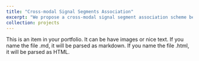 ```yaml
---
title: "Cross-modal Signal Segments Association"
excerpt: "We propose a cross-modal signal segment association scheme between wearable and structural vibration sensors to soving the multimodal missmatching problem in multi-user scenario for better human sensing applications. <br/> <img src='/images/CMA_IPSN23.png' height="200px">"
collection: projects
---
```


This is an item in your portfolio. It can be have images or nice text. If you name the file .md, it will be parsed as markdown. If you name the file .html, it will be parsed as HTML. 
